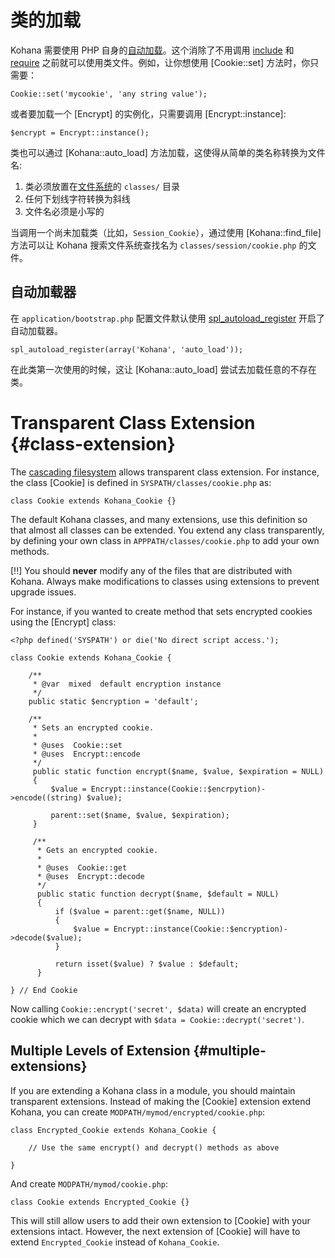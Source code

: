 # 类的加载

Kohana 需要使用 PHP 自身的[自动加载](http://php.net/manual/language.oop5.autoload.php)。这个消除了不用调用 [include](http://php.net/include) 和 [require](http://php.net/require) 之前就可以使用类文件。例如，让你想使用 [Cookie::set] 方法时，你只需要：

    Cookie::set('mycookie', 'any string value');

或者要加载一个 [Encrypt] 的实例化，只需要调用 [Encrypt::instance]:

    $encrypt = Encrypt::instance();

类也可以通过 [Kohana::auto_load] 方法加载，这使得从简单的类名称转换为文件名:

1. 类必须放置在[文件系统](about.filesystem)的 `classes/` 目录
2. 任何下划线字符转换为斜线
2. 文件名必须是小写的

当调用一个尚未加载类（比如，`Session_Cookie`），通过使用 [Kohana::find_file] 方法可以让 Kohana 搜索文件系统查找名为 `classes/session/cookie.php` 的文件。

## 自动加载器

在 `application/bootstrap.php` 配置文件默认使用 [spl_autoload_register](http://php.net/spl_autoload_register) 开启了自动加载器。

    spl_autoload_register(array('Kohana', 'auto_load'));

在此类第一次使用的时候，这让 [Kohana::auto_load] 尝试去加载任意的不存在类。

# Transparent Class Extension {#class-extension}

The [cascading filesystem](about.filesystem) allows transparent class extension. For instance, the class [Cookie] is defined in `SYSPATH/classes/cookie.php` as:

    class Cookie extends Kohana_Cookie {}

The default Kohana classes, and many extensions, use this definition so that almost all classes can be extended. You extend any class transparently, by defining your own class in `APPPATH/classes/cookie.php` to add your own methods.

[!!] You should **never** modify any of the files that are distributed with Kohana. Always make modifications to classes using extensions to prevent upgrade issues.

For instance, if you wanted to create method that sets encrypted cookies using the [Encrypt] class:

    <?php defined('SYSPATH') or die('No direct script access.');

    class Cookie extends Kohana_Cookie {

        /**
         * @var  mixed  default encryption instance
         */
        public static $encryption = 'default';

        /**
         * Sets an encrypted cookie.
         *
         * @uses  Cookie::set
         * @uses  Encrypt::encode
         */
         public static function encrypt($name, $value, $expiration = NULL)
         {
             $value = Encrypt::instance(Cookie::$encrpytion)->encode((string) $value);

             parent::set($name, $value, $expiration);
         }

         /**
          * Gets an encrypted cookie.
          *
          * @uses  Cookie::get
          * @uses  Encrypt::decode
          */
          public static function decrypt($name, $default = NULL)
          {
              if ($value = parent::get($name, NULL))
              {
                  $value = Encrypt::instance(Cookie::$encryption)->decode($value);
              }

              return isset($value) ? $value : $default;
          }

    } // End Cookie

Now calling `Cookie::encrypt('secret', $data)` will create an encrypted cookie which we can decrypt with `$data = Cookie::decrypt('secret')`.

## Multiple Levels of Extension {#multiple-extensions}

If you are extending a Kohana class in a module, you should maintain transparent extensions. Instead of making the [Cookie] extension extend Kohana, you can create `MODPATH/mymod/encrypted/cookie.php`:

    class Encrypted_Cookie extends Kohana_Cookie {

        // Use the same encrypt() and decrypt() methods as above

    }

And create `MODPATH/mymod/cookie.php`:

    class Cookie extends Encrypted_Cookie {}

This will still allow users to add their own extension to [Cookie] with your extensions intact. However, the next extension of [Cookie] will have to extend `Encrypted_Cookie` instead of `Kohana_Cookie`.
